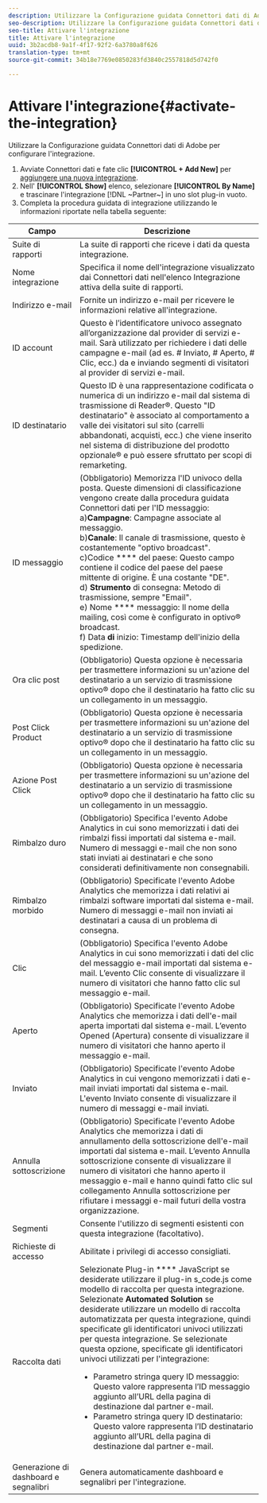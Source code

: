 ```yaml
---
description: Utilizzare la Configurazione guidata Connettori dati di Adobe per configurare l'integrazione.
seo-description: Utilizzare la Configurazione guidata Connettori dati di Adobe per configurare l'integrazione.
seo-title: Attivare l'integrazione
title: Attivare l'integrazione
uuid: 3b2acdb8-9a1f-4f17-92f2-6a3780a8f626
translation-type: tm+mt
source-git-commit: 34b18e7769e0850283fd3840c2557818d5d742f0

---
```



# Attivare l'integrazione{#activate-the-integration}

Utilizzare la Configurazione guidata Connettori dati di Adobe per configurare l'integrazione.

1. Avviate Connettori [](https://marketing.adobe.com/resources/help/en_US/genesis/c_overview.html) dati e fate clic **[!UICONTROL + Add New]** per [aggiungere una nuova integrazione](https://marketing.adobe.com/resources/help/en_US/genesis/t_add_integration.html).
1. Nell' **[!UICONTROL Show]** elenco, selezionare **[!UICONTROL By Name]** e trascinare l'integrazione [!DNL ~Partner~] in uno slot plug-in vuoto.
1. Completa la procedura guidata di integrazione utilizzando le informazioni riportate nella tabella seguente:

| Campo | Descrizione |
|--- |--- |
| Suite di rapporti | La suite di rapporti che riceve i dati da questa integrazione. |
| Nome integrazione | Specifica il nome dell'integrazione visualizzato dai Connettori dati nell'elenco Integrazione attiva della suite di rapporti. |
| Indirizzo e-mail | Fornite un indirizzo e-mail per ricevere le informazioni relative all'integrazione. |
| ID account | Questo è l’identificatore univoco assegnato all’organizzazione dal provider di servizi e-mail. Sarà utilizzato per richiedere i dati delle campagne e-mail (ad es. # Inviato, # Aperto, # Clic, ecc.) da e inviando segmenti di visitatori al provider di servizi e-mail. |
| ID destinatario | Questo ID è una rappresentazione codificata o numerica di un indirizzo e-mail dal sistema di trasmissione di Reader®. Questo "ID destinatario" è associato al comportamento a valle dei visitatori sul sito (carrelli abbandonati, acquisti, ecc.) che viene inserito nel sistema di distribuzione del prodotto opzionale® e può essere sfruttato per scopi di remarketing. |
| ID messaggio | (Obbligatorio) Memorizza l'ID univoco della posta. Queste dimensioni di classificazione vengono create dalla procedura guidata Connettori dati per l'ID messaggio: <br>a)**Campagne**: Campagne associate al messaggio. <br>b)**Canale**: Il canale di trasmissione, questo è costantemente "optivo broadcast". <br>c)Codice **** del paese: Questo campo contiene il codice del paese del paese mittente di origine. È una costante "DE". <br>d) **Strumento** di consegna: Metodo di trasmissione, sempre "Email".<br> e) Nome **** messaggio: Il nome della mailing, così come è configurato in optivo® broadcast. <br>f) Data **di** inizio: Timestamp dell'inizio della spedizione. |
| Ora clic post | (Obbligatorio) Questa opzione è necessaria per trasmettere informazioni su un'azione del destinatario a un servizio di trasmissione optivo® dopo che il destinatario ha fatto clic su un collegamento in un messaggio. |
| Post Click Product | (Obbligatorio) Questa opzione è necessaria per trasmettere informazioni su un'azione del destinatario a un servizio di trasmissione optivo® dopo che il destinatario ha fatto clic su un collegamento in un messaggio. |
| Azione Post Click | (Obbligatorio) Questa opzione è necessaria per trasmettere informazioni su un'azione del destinatario a un servizio di trasmissione optivo® dopo che il destinatario ha fatto clic su un collegamento in un messaggio. |
| Rimbalzo duro | (Obbligatorio) Specifica l'evento Adobe Analytics in cui sono memorizzati i dati dei rimbalzi fissi importati dal sistema e-mail. Numero di messaggi e-mail che non sono stati inviati ai destinatari e che sono considerati definitivamente non consegnabili. |
| Rimbalzo morbido | (Obbligatorio) Specificate l'evento Adobe Analytics che memorizza i dati relativi ai rimbalzi software importati dal sistema e-mail. Numero di messaggi e-mail non inviati ai destinatari a causa di un problema di consegna. |
| Clic | (Obbligatorio) Specifica l'evento Adobe Analytics in cui sono memorizzati i dati del clic del messaggio e-mail importati dal sistema e-mail. L’evento Clic consente di visualizzare il numero di visitatori che hanno fatto clic sul messaggio e-mail. |
| Aperto | (Obbligatorio) Specificate l'evento Adobe Analytics che memorizza i dati dell'e-mail aperta importati dal sistema e-mail. L’evento Opened (Apertura) consente di visualizzare il numero di visitatori che hanno aperto il messaggio e-mail. |
| Inviato | (Obbligatorio) Specificate l'evento Adobe Analytics in cui vengono memorizzati i dati e-mail inviati importati dal sistema e-mail. L'evento Inviato consente di visualizzare il numero di messaggi e-mail inviati. |
| Annulla sottoscrizione | (Obbligatorio) Specificate l'evento Adobe Analytics che memorizza i dati di annullamento della sottoscrizione dell'e-mail importati dal sistema e-mail. L’evento Annulla sottoscrizione consente di visualizzare il numero di visitatori che hanno aperto il messaggio e-mail e hanno quindi fatto clic sul collegamento Annulla sottoscrizione per rifiutare i messaggi e-mail futuri della vostra organizzazione. |
| Segmenti | Consente l'utilizzo di segmenti esistenti con questa integrazione (facoltativo). |
|  Richieste di accesso | Abilitate i privilegi di accesso consigliati. |
| Raccolta dati | Selezionate Plug-in **** JavaScript se desiderate utilizzare il plug-in s_code.js come modello di raccolta per questa integrazione. Selezionate **Automated Solution** se desiderate utilizzare un modello di raccolta automatizzata per questa integrazione, quindi specificate gli identificatori univoci utilizzati per questa integrazione. Se selezionate questa opzione, specificate gli identificatori univoci utilizzati per l'integrazione:<ul><li>Parametro stringa query ID messaggio: Questo valore rappresenta l’ID messaggio aggiunto all’URL della pagina di destinazione dal partner e-mail.</li><li>Parametro stringa query ID destinatario: Questo valore rappresenta l’ID destinatario aggiunto all’URL della pagina di destinazione dal partner e-mail.</li></ul> |
| Generazione di dashboard e segnalibri | Genera automaticamente dashboard e segnalibri per l'integrazione. |